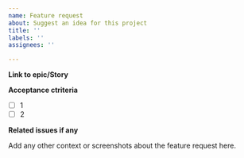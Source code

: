```yaml
---
name: Feature request
about: Suggest an idea for this project
title: ''
labels: ''
assignees: ''

---
```


**Link to epic/Story**

**Acceptance ctriteria**
 - [ ] 1
 - [ ] 2

**Related issues if any**

Add any other context or screenshots about the feature request here.
